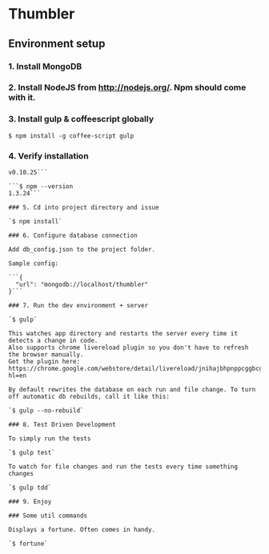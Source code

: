 # Thumbler

## Environment setup

### 1. Install MongoDB

### 2. Install NodeJS from http://nodejs.org/. Npm should come with it.

### 3. Install gulp & coffeescript globally

  `$ npm install -g coffee-script gulp`

### 4. Verify installation

  ```$ node --version
  v0.10.25```

  ```$ npm --version
  1.3.24```

### 5. Cd into project directory and issue

  `$ npm install`

### 6. Configure database connection

  Add db_config.json to the project folder.

  Sample config:

  ```{
    "url": "mongodb://localhost/thumbler"
  }```

### 7. Run the dev environment + server

  `$ gulp`

This watches app directory and restarts the server every time it detects a change in code.
Also supports chrome livereload plugin so you don't have to refresh the browser manually.
Get the plugin here: https://chrome.google.com/webstore/detail/livereload/jnihajbhpnppcggbcgedagnkighmdlei?hl=en

By default rewrites the database on each run and file change. To turn off automatic db rebuilds, call it like this:

  `$ gulp --no-rebuild`

### 8. Test Driven Development

To simply run the tests

  `$ gulp test`

To watch for file changes and run the tests every time something changes

  `$ gulp tdd`

### 9. Enjoy

### Some util commands

Displays a fortune. Often comes in handy.

  `$ fortune`
